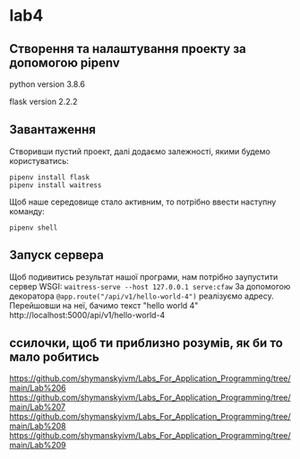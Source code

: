 # lab4
## Створення та налаштування проекту за допомогою pipenv

python version 3.8.6

flask version 2.2.2

## Завантаження 


Створивши пустий проект, далі додаємо залежності, якими будемо користуватись:
```commandline
pipenv install flask
pipenv install waitress
```
Щоб наше середовище стало активним, то потрібно ввести наступну команду:

```pipenv shell```
## Запуск сервера
Щоб подивитись результат нашої програми, нам потрібно заупустити сервер WSGI:
```waitress-serve --host 127.0.0.1 serve:cfaw```
За допомогою декоратора ```@app.route("/api/v1/hello-world-4")``` реалізуємо адресу.
Перейшовши на неї, бачимо текст "hello world 4"
http://localhost:5000/api/v1/hello-world-4

## ссилочки, щоб ти приблизно розумів, як би то мало робитись

https://github.com/shymanskyivm/Labs_For_Application_Programming/tree/main/Lab%206 
https://github.com/shymanskyivm/Labs_For_Application_Programming/tree/main/Lab%207 
https://github.com/shymanskyivm/Labs_For_Application_Programming/tree/main/Lab%208 
https://github.com/shymanskyivm/Labs_For_Application_Programming/tree/main/Lab%209

